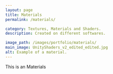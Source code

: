 ```yaml
---
layout: page
title: Materials
permalink: /materials/

category: Textures, Materials and Shaders.
description: Created on different softwares.

image_path: /images/portfolio/materials/
main_image: UnityShaders_v2_edited_edited.jpg
alt: Example of a material.
---
```



This is an Materials